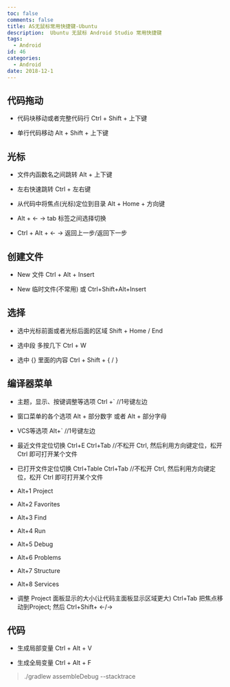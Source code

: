 ```yaml
---
toc: false
comments: false
title: AS无鼠标常用快捷键-Ubuntu
description:  Ubuntu 无鼠标 Android Studio 常用快捷键
tags:
  - Android
id: 46
categories:
  - Android
date: 2018-12-1
---
```




## 代码拖动
- 代码块移动或者完整代码行
Ctrl + Shift + 上下键

- 单行代码移动
Alt + Shift + 上下键


## 光标
- 文件内函数名之间跳转
Alt + 上下键

- 左右快速跳转
Ctrl + 左右键

- 从代码中将焦点(光标)定位到目录
Alt + Home + 方向键

- Alt + <-  -> 
tab 标签之间选择切换

- Ctrl + Alt + <-  -> 
返回上一步/返回下一步



## 创建文件
- New 文件
Ctrl + Alt + Insert

- New 临时文件(不常用)
或 Ctrl+Shift+Alt+Insert



## 选择
- 选中光标前面或者光标后面的区域
Shift + Home / End



- 选中段
多按几下 Ctrl + W 


- 选中 {} 里面的内容
Ctrl + Shift + { / }



## 编译器菜单
- 主题，显示、按键调整等选项
Ctrl +`    //1号键左边

- 窗口菜单的各个选项
Alt + 部分数字  或者 Alt + 部分字母

- VCS等选项
Alt+` //1号键左边

- 最近文件定位切换
Ctrl+E
Ctrl+Tab //不松开 Ctrl, 然后利用方向键定位，松开 Ctrl 即可打开某个文件

- 已打开文件定位切换
Ctrl+Table
Ctrl+Tab //不松开 Ctrl, 然后利用方向键定位，松开 Ctrl 即可打开某个文件

- Alt+1
Project

- Alt+2
Favorites

- Alt+3
Find

- Alt+4
Run

- Alt+5
Debug

- Alt+6
Problems

- Alt+7
Structure

- Alt+8
Services


- 调整 Project 面板显示的大小(让代码主面板显示区域更大)
Ctrl+Tab 把焦点移动到Project; 然后 Ctrl+Shift+ <-/->



## 代码
- 生成局部变量
Ctrl + Alt + V

- 生成全局变量
Ctrl + Alt + F

> ./gradlew assembleDebug --stacktrace







